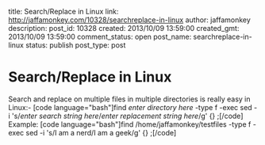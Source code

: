 title: Search/Replace in Linux
link: http://jaffamonkey.com/10328/searchreplace-in-linux
author: jaffamonkey
description: 
post_id: 10328
created: 2013/10/09 13:59:00
created_gmt: 2013/10/09 13:59:00
comment_status: open
post_name: searchreplace-in-linux
status: publish
post_type: post

# Search/Replace in Linux

Search and replace on multiple files in multiple directories is really easy in Linux:- [code language="bash"]find *enter directory here* -type f -exec sed -i 's/*enter search string here*/*enter replacement string here*/g' {} \;[/code] Example: [code language="bash"]find /home/jaffamonkey/testfiles -type f -exec sed -i 's/I am a nerd/I am a geek/g' {} \;[/code]